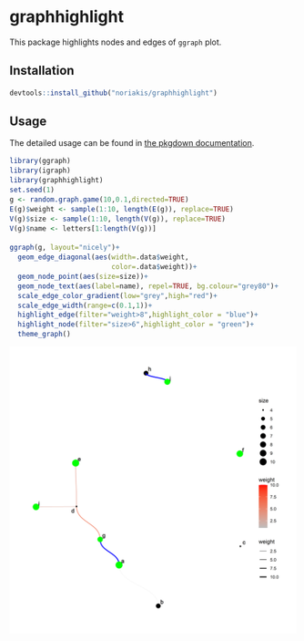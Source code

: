 
<!-- README.md is generated from README.Rmd. Please edit that file -->

# graphhighlight

This package highlights nodes and edges of `ggraph` plot.

## Installation

``` r
devtools::install_github("noriakis/graphhighlight")
```

## Usage

The detailed usage can be found in [the pkgdown
documentation](https://noriakis.github.io/software/graphhighlight).

``` r
library(ggraph)
library(igraph)
library(graphhighlight)
set.seed(1)
g <- random.graph.game(10,0.1,directed=TRUE)
E(g)$weight <- sample(1:10, length(E(g)), replace=TRUE)
V(g)$size <- sample(1:10, length(V(g)), replace=TRUE)
V(g)$name <- letters[1:length(V(g))]

ggraph(g, layout="nicely")+
  geom_edge_diagonal(aes(width=.data$weight,
                         color=.data$weight))+
  geom_node_point(aes(size=size))+
  geom_node_text(aes(label=name), repel=TRUE, bg.colour="grey80")+
  scale_edge_color_gradient(low="grey",high="red")+
  scale_edge_width(range=c(0.1,1))+
  highlight_edge(filter="weight>8",highlight_color = "blue")+
  highlight_node(filter="size>6",highlight_color = "green")+
  theme_graph()
```

<img src="man/figures/README-unnamed-chunk-2-1.png" width="2400" style="display: block; margin: auto;" />

